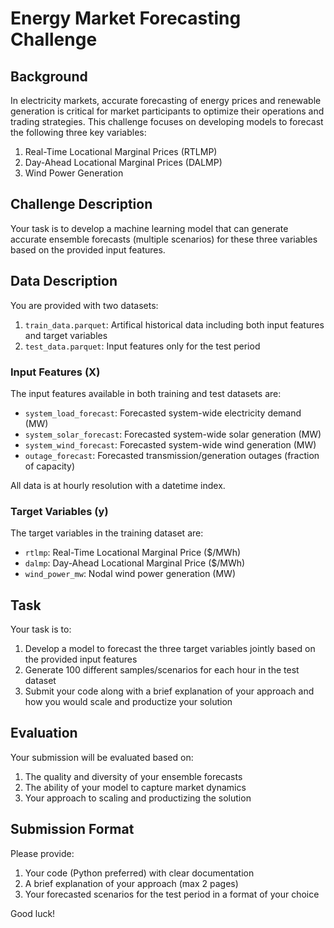 # Energy Market Forecasting Challenge

## Background

In electricity markets, accurate forecasting of energy prices and renewable generation is critical for market participants to optimize their operations and trading strategies. This challenge focuses on developing models to forecast the following three key variables:

1. Real-Time Locational Marginal Prices (RTLMP)
2. Day-Ahead Locational Marginal Prices (DALMP)
3. Wind Power Generation

## Challenge Description

Your task is to develop a machine learning model that can generate accurate ensemble forecasts (multiple scenarios) for these three variables based on the provided input features.

## Data Description

You are provided with two datasets:

1. `train_data.parquet`: Artifical historical data including both input features and target variables
2. `test_data.parquet`: Input features only for the test period

### Input Features (X)

The input features available in both training and test datasets are:

- `system_load_forecast`: Forecasted system-wide electricity demand (MW)
- `system_solar_forecast`: Forecasted system-wide solar generation (MW)
- `system_wind_forecast`: Forecasted system-wide wind generation (MW)
- `outage_forecast`: Forecasted transmission/generation outages (fraction of capacity)

All data is at hourly resolution with a datetime index.

### Target Variables (y)

The target variables in the training dataset are:

- `rtlmp`: Real-Time Locational Marginal Price ($/MWh)
- `dalmp`: Day-Ahead Locational Marginal Price ($/MWh)
- `wind_power_mw`: Nodal wind power generation (MW)

## Task

Your task is to:

1. Develop a model to forecast the three target variables jointly based on the provided input features
2. Generate 100 different samples/scenarios for each hour in the test dataset
3. Submit your code along with a brief explanation of your approach and how you would scale and productize your solution

## Evaluation

Your submission will be evaluated based on:

1. The quality and diversity of your ensemble forecasts
2. The ability of your model to capture market dynamics
3. Your approach to scaling and productizing the solution

## Submission Format

Please provide:

1. Your code (Python preferred) with clear documentation
2. A brief explanation of your approach (max 2 pages)
3. Your forecasted scenarios for the test period in a format of your choice

Good luck!
